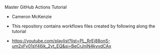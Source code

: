 Master GitHub Actions Tutorial

- Cameron McKenzie
- This repository contains workflows files created by following along the tutorial

- https://youtube.com/playlist?list=PL_RrEj88onS-um2xFy01sY46ik_2yt_EQ&si=BeCrJnjN4kyvdCAx
